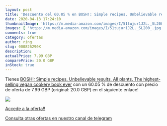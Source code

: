 ```yaml
---
layout: post
title: 'Descuento del 60.05 % en BOSH!: Simple recipes. Unbelievable resu'
date: 2020-04-13 17:24:10
thumbnailImage: 'https://m.media-amazon.com/images/I/51tujur1J2L._SL200_.jpg'
images: [ 'https://m.media-amazon.com/images/I/51tujur1J2L._SL200_.jpg' ]
comments: true
category: ofertas
author: ring
slug: 000826290X
description:
actualPrice: 7.99 GBP
comparePrice: 20.0 GBP
inStock: true
---
```


Tienes [BOSH!: Simple recipes. Unbelievable results. All plants. The highest-selling vegan cookery book ever](https://www.amazon.com/dp/000826290X/?tag=redken08-20) con un 60.05 % de descuento con precio de oferta de 7.99 GBP (original: 20.0 GBP) en el siguiente enlace!

[![](https://m.media-amazon.com/images/I/51tujur1J2L._SL200_.jpg)](https://www.amazon.com/dp/000826290X/?tag=redken08-20)

[Accede a la oferta!!](https://www.amazon.com/dp/000826290X/?tag=redken08-20)

[Consulta otras ofertas en nuestro canal de telegram](https://t.me/s/ofertas25)
